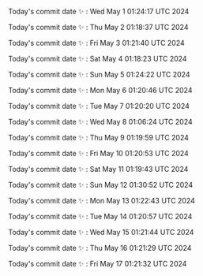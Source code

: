 Today's commit date ✨ : Wed May 1 01:24:17 UTC 2024 

Today's commit date ✨ : Thu May 2 01:18:37 UTC 2024 

Today's commit date ✨ : Fri May 3 01:21:40 UTC 2024 

Today's commit date ✨ : Sat May 4 01:18:23 UTC 2024 

Today's commit date ✨ : Sun May 5 01:24:22 UTC 2024 

Today's commit date ✨ : Mon May 6 01:20:46 UTC 2024 

Today's commit date ✨ : Tue May 7 01:20:20 UTC 2024 

Today's commit date ✨ : Wed May 8 01:06:24 UTC 2024 

Today's commit date ✨ : Thu May 9 01:19:59 UTC 2024 

Today's commit date ✨ : Fri May 10 01:20:53 UTC 2024 

Today's commit date ✨ : Sat May 11 01:19:43 UTC 2024 

Today's commit date ✨ : Sun May 12 01:30:52 UTC 2024 

Today's commit date ✨ : Mon May 13 01:22:43 UTC 2024 

Today's commit date ✨ : Tue May 14 01:20:57 UTC 2024 

Today's commit date ✨ : Wed May 15 01:21:44 UTC 2024 

Today's commit date ✨ : Thu May 16 01:21:29 UTC 2024 

Today's commit date ✨ : Fri May 17 01:21:32 UTC 2024 

